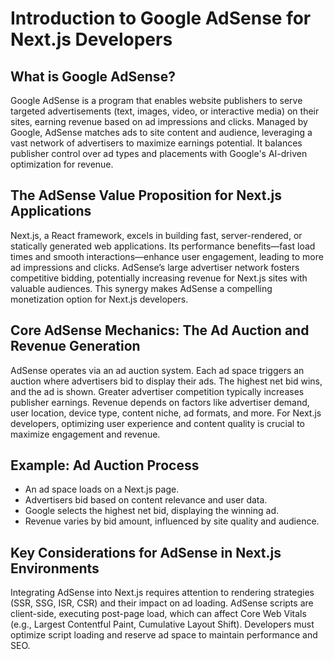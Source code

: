 # Introduction to Google AdSense for Next.js Developers

## What is Google AdSense?

Google AdSense is a program that enables website publishers to serve targeted advertisements (text, images, video, or interactive media) on their sites, earning revenue based on ad impressions and clicks. Managed by Google, AdSense matches ads to site content and audience, leveraging a vast network of advertisers to maximize earnings potential. It balances publisher control over ad types and placements with Google's AI-driven optimization for revenue.

## The AdSense Value Proposition for Next.js Applications

Next.js, a React framework, excels in building fast, server-rendered, or statically generated web applications. Its performance benefits—fast load times and smooth interactions—enhance user engagement, leading to more ad impressions and clicks. AdSense’s large advertiser network fosters competitive bidding, potentially increasing revenue for Next.js sites with valuable audiences. This synergy makes AdSense a compelling monetization option for Next.js developers.

## Core AdSense Mechanics: The Ad Auction and Revenue Generation

AdSense operates via an ad auction system. Each ad space triggers an auction where advertisers bid to display their ads. The highest net bid wins, and the ad is shown. Greater advertiser competition typically increases publisher earnings. Revenue depends on factors like advertiser demand, user location, device type, content niche, ad formats, and more. For Next.js developers, optimizing user experience and content quality is crucial to maximize engagement and revenue.

## Example: Ad Auction Process

- An ad space loads on a Next.js page.
- Advertisers bid based on content relevance and user data.
- Google selects the highest net bid, displaying the winning ad.
- Revenue varies by bid amount, influenced by site quality and audience.

## Key Considerations for AdSense in Next.js Environments

Integrating AdSense into Next.js requires attention to rendering strategies (SSR, SSG, ISR, CSR) and their impact on ad loading. AdSense scripts are client-side, executing post-page load, which can affect Core Web Vitals (e.g., Largest Contentful Paint, Cumulative Layout Shift). Developers must optimize script loading and reserve ad space to maintain performance and SEO.
